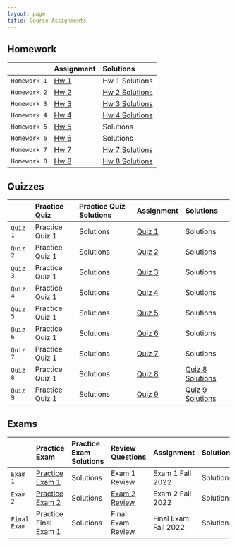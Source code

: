 ```yaml
---
layout: page
title: Course Assignments
---
```


## Homework

|             | Assignment | Solutions  |
|:------------|:-----------|:-----------|
| `Homework 1`| <a href = "{{ site.baseurl }}/CourseMaterials/Homework/Hw_1_FALL_2022.pdf">Hw 1</a> | Hw 1 Solutions |
| `Homework 2`| <a href = "{{ site.baseurl }}/CourseMaterials/Homework/Hw_2_FALL_2022.pdf">Hw 2</a> | <a href = "{{ site.baseurl }}/CourseMaterials/Homework/Hw_2_Solutions_FALL_2022.pdf">Hw 2 Solutions</a> |
| `Homework 3`| <a href = "{{ site.baseurl }}/CourseMaterials/Homework/Hw_3_FALL_2022.pdf">Hw 3</a> | <a href = "{{ site.baseurl }}/CourseMaterials/Homework/Hw_3_Solutions_FALL_2022.pdf">Hw 3 Solutions</a> |
| `Homework 4`| <a href = "{{ site.baseurl }}/CourseMaterials/Homework/Hw_4_FALL_2022.pdf">Hw 4</a> | <a href = "{{ site.baseurl }}/CourseMaterials/Homework/Hw_4_Solutions_FALL_2022.pdf">Hw 4 Solutions</a> |
| `Homework 5`| <a href = "{{ site.baseurl }}/CourseMaterials/Homework/Hw_5_FALL_2022.pdf">Hw 5</a> | Solutions  |
| `Homework 6`| <a href = "{{ site.baseurl }}/CourseMaterials/Homework/Hw_6_FALL_2022.pdf">Hw 6</a> | Solutions  |
| `Homework 7`| <a href = "{{ site.baseurl }}/CourseMaterials/Homework/Hw_7_Fall_2022.pdf">Hw 7</a> | <a href = "{{ site.baseurl }}/CourseMaterials/Homework/Hw-7-SolutionsFALL2022.pdf">Hw 7 Solutions</a> |
| `Homework 8`| <a href = "{{ site.baseurl }}/CourseMaterials/Homework/Hw_8_Fall_2022.pdf">Hw 8</a> | <a href = "{{ site.baseurl }}/CourseMaterials/Homework/Hw-7-SolutionsFALL2022.pdf">Hw 8 Solutions</a> |

## Quizzes

|          | Practice Quiz | Practice Quiz Solutions | Assignment | Solutions |
|:---------|:--------------|:------------------------|:-----------|:----------|
| `Quiz 1` | Practice Quiz 1 | Solutions | <a href = "{{ site.baseurl }}/CourseMaterials/Quiz/Quiz_1_FALL_2022.pdf">Quiz 1</a> | Solutions |
| `Quiz 2` | Practice Quiz 1 | Solutions | <a href = "{{ site.baseurl }}/CourseMaterials/Quiz/Quiz_2_FALL_2022.pdf">Quiz 2</a> | Solutions |
| `Quiz 3` | Practice Quiz 1 | Solutions | <a href = "{{ site.baseurl }}/CourseMaterials/Quiz/Quiz_3_FALL_2022.pdf">Quiz 3</a> | Solutions |
| `Quiz 4` | Practice Quiz 1 | Solutions | <a href = "{{ site.baseurl }}/CourseMaterials/Quiz/Quiz_4_FALL_2022.pdf">Quiz 4</a> | Solutions |
| `Quiz 5` | Practice Quiz 1 | Solutions | <a href = "{{ site.baseurl }}/CourseMaterials/Quiz/Quiz_5_FALL_2022.pdf">Quiz 5</a> | Solutions |
| `Quiz 6` | Practice Quiz 1 | Solutions | <a href = "{{ site.baseurl }}/CourseMaterials/Quiz/Quiz_6_FALL_2022.pdf">Quiz 6</a> | Solutions |
| `Quiz 7` | Practice Quiz 1 | Solutions | <a href = "{{ site.baseurl }}/CourseMaterials/Quiz/Quiz_7_FALL_2022.pdf">Quiz 7</a> | Solutions |
| `Quiz 8` | Practice Quiz 1 | Solutions | <a href = "{{ site.baseurl }}/CourseMaterials/Quiz/Quiz_8_FALL_2022.pdf">Quiz 8</a> | <a href = "{{ site.baseurl }}/CourseMaterials/Quiz/Quiz_8_Solutions_Fall_2022.pdf">Quiz 8 Solutions</a> |
| `Quiz 9` | Practice Quiz 1 | Solutions | <a href = "{{ site.baseurl }}/CourseMaterials/Quiz/Quiz_9_FALL_2022.pdf">Quiz 9</a> | <a href = "{{ site.baseurl }}/CourseMaterials/Quiz/Quiz_9_Solutions_Fall_2022.pdf">Quiz 9 Solutions</a> |

## Exams

|          | Practice Exam | Practice Exam Solutions | Review Questions | Assignment | Solutions |
|:---------|:--------------|:------------------------|:-----------------|:-----------|:----------|
| `Exam 1` | <a href = "{{ site.baseurl }}/CourseMaterials/Exams/Exam_1_Spring_2022.pdf">Practice Exam 1</a> | Solutions | Exam 1 Review | Exam 1 Fall 2022  | Solutions |
| `Exam 2` | <a href = "{{ site.baseurl }}/CourseMaterials/Exams/Exam_2_Spring_2022.pdf">Practice Exam 2</a> | Solutions | <a href = "{{ site.baseurl }}/CourseMaterials/Exams/Exam_2_Review_FALL_2022.pdf">Exam 2 Review</a> |Exam 2 Fall 2022  | Solutions |
| `Final Exam` | Practice Final Exam 1 | Solutions | Final Exam Review | Final Exam Fall 2022  | Solutions |